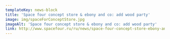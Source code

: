 ```yaml
---
templateKey: news-block
title: 'Space four concept store & ebony and co: add wood party'
image: img/spaceForConceptStore.jpg
imageAlt: 'Space four concept store & ebony and co: add wood party'
link: http://www.spacefour.ru/ru/news/space-four-concept-store-ebony-and-co-add-wood-party
---
```


